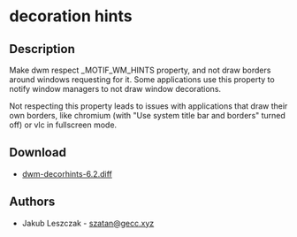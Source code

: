 decoration hints
================

Description
-----------

Make dwm respect \_MOTIF\_WM\_HINTS property, and not draw borders
around windows requesting for it.  Some applications use this property
to notify window managers to not draw window decorations.

Not respecting this property leads to issues with applications that draw
their own borders, like chromium (with "Use system title bar and
borders" turned off) or vlc in fullscreen mode.

Download
--------

* [dwm-decorhints-6.2.diff](dwm-decorhints-6.2.diff)

Authors
-------

* Jakub Leszczak - <szatan@gecc.xyz>
